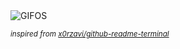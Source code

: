 <div align="justify">
<picture>
    <source media="(prefers-color-scheme: dark)" srcset="https://i.ibb.co/Tq8d6Hbt/output-gif.gif">
    <source media="(prefers-color-scheme: light)" srcset="https://i.ibb.co/Tq8d6Hbt/output-gif.gif">
    <img alt="GIFOS" src="https://i.ibb.co/Tq8d6Hbt/output-gif.gif">
</picture>

<sub><i>inspired from [x0rzavi/github-readme-terminal](https://github.com/x0rzavi/github-readme-terminal)</i></sub>

</div>

<!-- Image deletion URL: https://ibb.co/5x8wm5nL/529ba62af8b303ca1ddbd7ee0038a9c1 -->